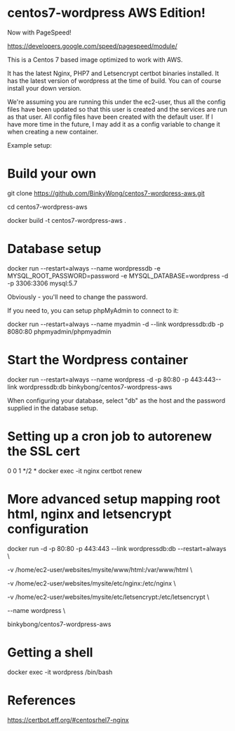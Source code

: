 # centos7-wordpress AWS Edition!

Now with PageSpeed!

https://developers.google.com/speed/pagespeed/module/

This is a Centos 7 based image optimized to work with AWS.

It has the latest Nginx, PHP7 and Letsencrypt certbot binaries installed. It has the latest version of wordpress at the time of build. You can of course install your down version.

We're assuming you are running this under the ec2-user, thus all the config files have been updated so that this user is created and the services are run as that user. All config files have been created with the default user. If I have more time in the future, I may add it as a config variable to change it when creating a new container.

Example setup:

# Build your own

  git clone https://github.com/BinkyWong/centos7-wordpress-aws.git

  cd centos7-wordpress-aws

  docker build -t centos7-wordpress-aws .

# Database setup

  docker run --restart=always --name wordpressdb -e MYSQL_ROOT_PASSWORD=password -e MYSQL_DATABASE=wordpress -d -p 3306:3306 mysql:5.7

Obviously - you'll need to change the password.

If you need to, you can setup phpMyAdmin to connect to it:

  docker run --restart=always --name myadmin -d --link wordpressdb:db -p 8080:80 phpmyadmin/phpmyadmin

# Start the Wordpress container

  docker run --restart=always --name wordpress -d -p 80:80 -p 443:443--link wordpressdb:db binkybong/centos7-wordpress-aws

When configuring your database, select "db" as the host and the password supplied in the database setup.

# Setting up a cron job to autorenew the SSL cert

  0 0 1 */2 * docker exec -it nginx certbot renew

# More advanced setup mapping root html, nginx and letsencrypt configuration

  docker run -d -p 80:80 -p 443:443 --link wordpressdb:db --restart=always \\

  -v /home/ec2-user/websites/mysite/www/html:/var/www/html \\

  -v /home/ec2-user/websites/mysite/etc/nginx:/etc/nginx \\

  -v /home/ec2-user/websites/mysite/etc/letsencrypt:/etc/letsencrypt \\

  --name wordpress \\

  binkybong/centos7-wordpress-aws

# Getting a shell

  docker exec -it wordpress /bin/bash

# References

https://certbot.eff.org/#centosrhel7-nginx


